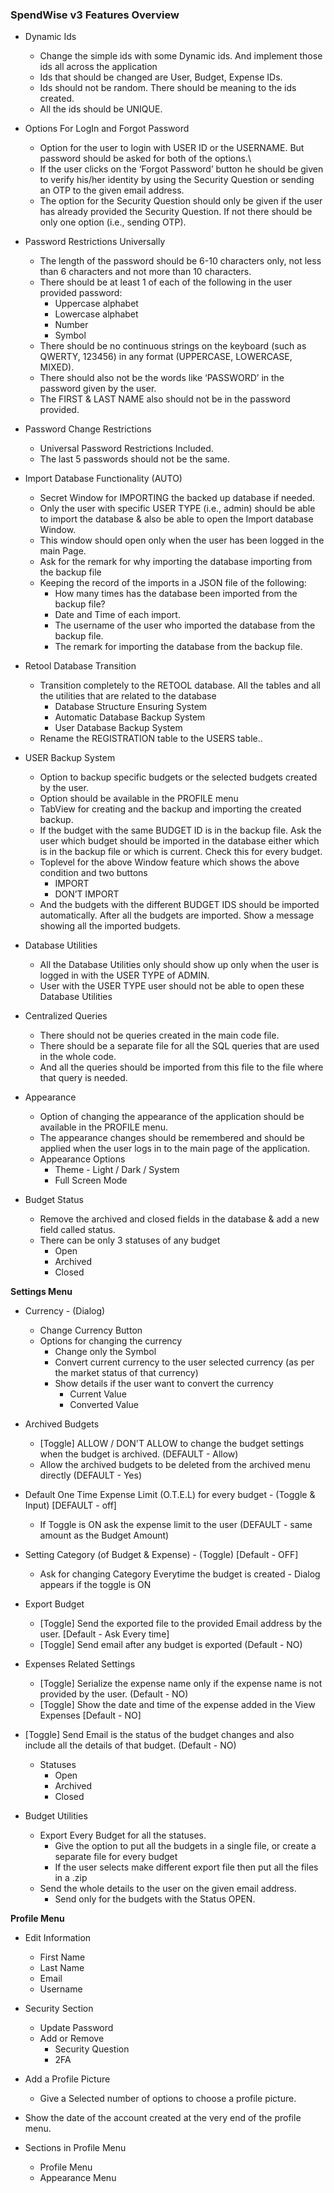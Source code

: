 ﻿### SpendWise v3 Features Overview

- Dynamic Ids
  - Change the simple ids with some Dynamic ids. And implement those ids all across the application
  - Ids that should be changed are User, Budget, Expense IDs.
  - Ids should not be random. There should be meaning to the ids created.
  - All the ids should be UNIQUE.

- Options For LogIn and Forgot Password
  - Option for the user to login with USER ID or the USERNAME. But password should be asked for both of the options.\
  - If the user clicks on the ‘Forgot Password’ button he should be given to verify his/her identity by using the Security Question or sending an OTP to the given email address.
  - The option for the Security Question should only be given if the user has already provided the Security Question. If not there should be only one option (i.e., sending OTP).

- Password Restrictions Universally
  - The length of the password should be 6-10 characters only, not less than 6 characters and not more than 10 characters.
  - There should be at least 1 of each of the following in the user provided password:
    - Uppercase alphabet
    - Lowercase alphabet
    - Number
    - Symbol
  - There should be no continuous strings on the keyboard (such as QWERTY, 123456) in any format (UPPERCASE, LOWERCASE, MIXED).
  - There should also not be the words like ‘PASSWORD’ in the password given by the user.
  - The FIRST & LAST NAME also should not be in the password provided.

- Password Change Restrictions
  - Universal Password Restrictions Included.
  - The last 5 passwords should not be the same.

- Import Database Functionality (AUTO)
  - Secret Window for IMPORTING the backed up database if needed.
  - Only the user with specific USER TYPE (i.e., admin) should be able to import the database & also be able to open the Import database Window.
  - This window should open only when the user has been logged in the main Page.
  - Ask for the remark for why importing the database importing from the backup file
  - Keeping the record of the imports in a JSON file of the following:
    - How many times has the database been imported from the backup file?
    - Date and Time of each import.
    - The username of the user who imported the database from the backup file.
    - The remark for importing the database from the backup file.

- Retool Database Transition
  - Transition completely to the RETOOL database. All the tables and all the utilities that are related to the database
    - Database Structure Ensuring System
    - Automatic Database Backup System
    - User Database Backup System
  - Rename the REGISTRATION table to the USERS table..

- USER Backup System
  - Option to backup specific budgets or the selected budgets created by the user.
  - Option should be available in the PROFILE menu
  - TabView for creating and the backup and importing the created backup.
  - If the budget with the same BUDGET ID is in the backup file. Ask the user which budget should be imported in the database either which is in the backup file or which is current. Check this for every budget.
  - Toplevel for the above Window feature which shows the above condition and two buttons
    - IMPORT
    - DON’T IMPORT
  - And the budgets with the different BUDGET IDS should be imported automatically. After all the budgets are imported. Show a message showing all the imported budgets.

- Database Utilities
  - All the Database Utilities only should show up only when the user is logged in with the USER TYPE of ADMIN.
  - User with the USER TYPE user should not be able to open these Database Utilities

- Centralized Queries
  - There should not be queries created in the main code file.
  - There should be a separate file for all the SQL queries that are used in the whole code.
  - And all the queries should be imported from this file to the file where that query is needed.

- Appearance
  - Option of changing the appearance of the application should be available in the PROFILE menu.
  - The appearance changes should be remembered and should be applied when the user logs in to the main page of the application.
  - Appearance Options
    - Theme - Light / Dark / System
    - Full Screen Mode

- Budget Status
  - Remove the archived and closed fields in the database & add a new field called status.
  - There can be only 3 statuses of any budget
    - Open
    - Archived
    - Closed

**Settings Menu**

- Currency - (Dialog)
  - Change Currency Button
  - Options for changing the currency
    - Change only the Symbol
    - Convert current currency to the user selected currency (as per the market status of that currency)
    - Show details if the user want to convert the currency
      - Current Value
      - Converted Value

- Archived Budgets
  - [Toggle] ALLOW / DON'T ALLOW to change the budget settings when the budget is archived. (DEFAULT - Allow)
  - Allow the archived budgets to be deleted from the archived menu directly (DEFAULT - Yes)

- Default One Time Expense Limit (O.T.E.L) for every budget - (Toggle & Input) [DEFAULT - off]
  - If Toggle is ON ask the expense limit to the user (DEFAULT - same amount as the Budget Amount)

- Setting Category (of Budget & Expense) - (Toggle) [Default - OFF]
  - Ask for changing Category Everytime the budget is created - Dialog appears if the toggle is ON

- Export Budget 
  - [Toggle] Send the exported file to the provided Email address by the user. [Default - Ask Every time]
  - [Toggle] Send email after any budget is exported (Default - NO)

- Expenses Related Settings
  - [Toggle] Serialize the expense name only if the expense name is not provided by the user. (Default - NO)
  - [Toggle] Show the date and time of the expense added in the View Expenses [Default - NO]

- [Toggle] Send Email is the status of the budget changes and also include all the details of that budget. (Default - NO)
  - Statuses
    - Open
    - Archived
    - Closed

- Budget Utilities
  - Export Every Budget for all the statuses.
    - Give the option to put all the budgets in a single file, or create a separate file for every budget
    - If the user selects make different export file then put all the files in a .zip
  - Send the whole details to the user on the given email address.
    - Send only for the budgets with the Status OPEN.

**Profile Menu**

- Edit Information
  - First Name
  - Last Name
  - Email
  - Username

- Security Section
  - Update Password
  - Add or Remove
    - Security Question
    - 2FA

- Add a Profile Picture
  - Give a Selected number of options to choose a profile picture.

- Show the date of the account created at the very end of the profile menu.

- Sections in Profile Menu
  - Profile Menu
  - Appearance Menu
